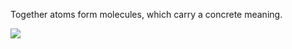 Together atoms form molecules, which carry a concrete meaning.

![](assets/gifs/show-molecules.gif)
